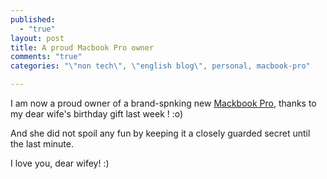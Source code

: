 ```yaml
---
published: 
  - "true"
layout: post
title: A proud Macbook Pro owner
comments: "true"
categories: "\"non tech\", \"english blog\", personal, macbook-pro"

---
```


I am now a proud owner of a brand-spnking new [Mackbook Pro](http://store.apple.com/us/configure/MD103LL/A), thanks to my dear wife's birthday gift last week ! :o)

And she did not spoil any fun by keeping it a closely guarded secret until the last minute.

I love you, dear wifey! :)
